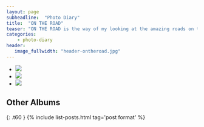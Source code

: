 ```yaml
---
layout: page
subheadline:  "Photo Diary"
title:  "ON THE ROAD"
teaser: "ON THE ROAD is the way of my looking at the amazing roads on the world. I hope you will enjoy it"
categories:
    - photo-diary
header:
   image_fullwidth: "header-ontheroad.jpg"
---
```



<ul class="clearing-thumbs small-block-grid-3" data-clearing>
  <li><a href="https://download.unsplash.com/photo-1431866882364-e7d0880c5a01"><img  data-caption="Sapa's road" class="th" src="{{ site.url }}/images/thumbs-photo-diary/on-the-road/thumb-road1.jpg"></a></li>
  <li><a href="https://download.unsplash.com/photo-1431867204310-08528e8353bc"><img  data-caption="Ly Son's road" class="th" src="{{ site.url }}/images/thumbs-photo-diary/on-the-road/thumb-road2.jpg"></a></li>
  <li><a href="https://download.unsplash.com/photo-1431867351497-96d486aa028f"><img  data-caption="Binh Thuan's road" class="th" src="{{ site.url }}/images/thumbs-photo-diary/on-the-road/thumb-road3.jpg"></a></li>
</ul>



## Other Albums
{: .t60 }
{% include list-posts.html tag='post format' %}



 [1]: #